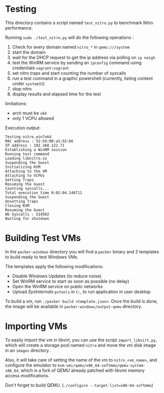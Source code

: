 # Testing

This directory contains a script named `test_nitro.py` to benchmark Nitro
performance.

Running `sudo ./test_nitro.py` will do the following operations :

1. Check for every domain named `nitro_*` in `qemu:///system`
2. start the domain
3. wait for the DHCP request to get the ip address via polling on `ip neigh`
4. test the WinRM service by sending an `ipconfig` command using credentials `vagrant:vagrant`
5. set nitro traps and start counting the number of syscalls
6. run a test command in a graphic powershell (currently, listing content under `system32`)
7. stop nitro
8. display results and elapsed time for the test

limitations:
- arch must be `x64`
- only 1 VCPU allowed

Execution output:

~~~
Testing nitro_win7x64
MAC address : 52:54:00:a3:92:b6
IP address : 192.168.122.71
Establishing a WinRM session
Running test command
Loading libnitro.so
Suspending the Guest
Initializing KVM
Attaching to the VM
Attaching to VCPUs
Setting Traps
Resuming the Guest
Counting syscalls...
Total execution time 0:02:04.146711
Suspending the Guest
Unsetting Traps
Closing KVM
Resuming the Guest
Nb Syscalls : 514502
Waiting for shutdown
~~~

# Building Test VMs

In the `packer-windows` directory you will find a `packer` binary and 2 templates
to build ready to test Windows VMs.

The templates apply the following modifications:

- Disable Windows Updates (to reduce noise)
- Set WinRM service to start as soon as possible (no delay)
- Open the WinRM service on public networks
- Upload _SysInternals_ `pstools` in `C:`, to run application in user desktop

To build a vm, run `./packer build <template.json>`.
Once the build is done, the image will be available in `packer-windows/output-qemu` directory.

# Importing VMs

To easily import the vm in libvirt, you can use the script `import_libvirt.py`,
which will create a storage pool named `nitro` and move the vm disk image
in an `images` directory.

Also, it will take care of setting the name of the vm to `nitro_<vm_name>`,
and configure the emulator to `kvm-vmi/qemu/x86_64-softmmu/qemu-system-x86_64`,
which is a fork of QEMU already patched with libvmi memory access modifications.

Don't forget to build QEMU. (`./configure --target-list=x86-64-softmmu`)
